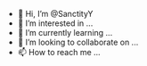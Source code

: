 - 👋 Hi, I’m @SanctityY
- 👀 I’m interested in ...
- 🌱 I’m currently learning ...
- 💞️ I’m looking to collaborate on ...
- 📫 How to reach me ...

<!---
SanctityY/SanctityY is a ✨ special ✨ repository because its `README.md` (this file) appears on your GitHub profile.
You can click the Preview link to take a look at your changes.
--->

